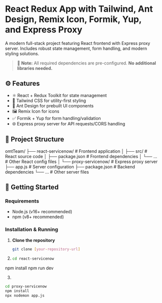 # React Redux App with Tailwind, Ant Design, Remix Icon, Formik, Yup, and Express Proxy

A modern full-stack project featuring React frontend with Express proxy server. Includes robust state management, form handling, and modern styling solutions.

> 📌 **Note:** All required dependencies are pre-configured. **No additional libraries needed.**

## ⚙️ Features

- ⚛️ React + Redux Toolkit for state management
- 🎨 Tailwind CSS for utility-first styling
- 💎 Ant Design for prebuilt UI components
- 🖼️ Remix Icon for icons
- ✅ Formik + Yup for form handling/validation
- 🌐 Express proxy server for API requests/CORS handling

## 📁 Project Structure

omtTeam/
├── react-servicenow/       # Frontend application
│   ├── src/                # React source code
│   ├── package.json        # Frontend dependencies
│   └── ...                 # Other React config files
│
└── proxy-servicenow/       # Express proxy server
    ├── app.js              # Server configuration
    ├── package.json        # Backend dependencies
    └── ...                 # Other server files

## 🚀 Getting Started

### Requirements
- Node.js (v16+ recommended)
- npm (v8+ recommended)

### Installation & Running

1. **Clone the repository**
   ```bash
   git clone [your-repository-url]

2.
   ```bash
   cd react-servicenow
  npm install
  npm run dev

3.
```bash
cd proxy-servicenow
npm install
npx nodemon app.js


